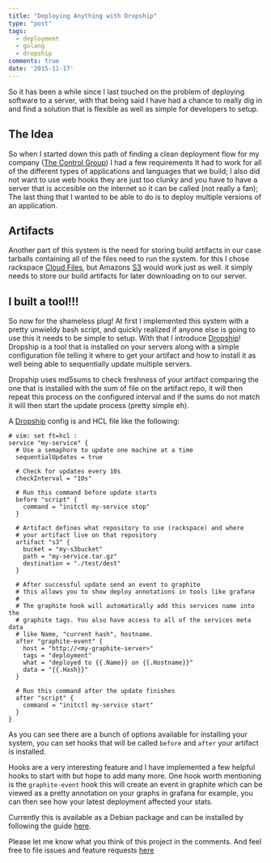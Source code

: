 ```yaml
---
title: "Deploying Anything with Dropship"
type: "post"
tags:
  - deployment
  - golang
  - dropship
comments: true
date: '2015-11-17'
---
```


So it has been a while since I last touched on the problem of deploying software 
to a server, with that being said I have had a chance to really dig in and 
find a solution that is flexible as well as simple for developers to setup.

## The Idea

So when I started down this path of finding a clean deployment flow for my 
company ([The Control Group]) I had a few requirements It had to work for all of 
the different types of applications and languages that we build; I also did not
want to use web hooks they are just too clunky and you have to have a server that 
is accesible on the internet so it can be called (not really a fan); The last thing
that I wanted to be able to do is to deploy multiple versions of an application.

## Artifacts

Another part of this system is the need for storing build artifacts in our case 
tarballs containing all of the files need to run the system. for this I chose 
rackspace [Cloud Files], but Amazons [S3] would work just as well. it simply needs
to store our build artifacts for later downloading on to our server.

## I built a tool!!!

So now for the shameless plug! At first I implemented this system with a pretty
unwieldy bash script, and quickly realized if anyone else is going to use this
it needs to be simple to setup. With that I introduce [Dropship]! Dropship is 
a tool that is installed on your servers along with a simple configuration file
telling it where to get your artifact and how to install it as well being able
to sequentially update multiple servers.

Dropship uses md5sums to check freshness of your artifact comparing the one that
is installed with the sum of file on the artifact repo, it will then repeat this
process on the configured interval and if the sums do not match it will then start
the update process (pretty simple eh).

A [Dropship] config is and HCL file like the following:

```
# vim: set ft=hcl :
service "my-service" {
  # Use a semaphore to update one machine at a time
  sequentialUpdates = true

  # Check for updates every 10s
  checkInterval = "10s"

  # Run this command before update starts
  before "script" {
    command = "initctl my-service stop"
  }

  # Artifact defines what repository to use (rackspace) and where 
  # your artifact live on that repository
  artifact "s3" {
    bucket = "my-s3bucket"
    path = "my-service.tar.gz"
    destination = "./test/dest"
  }

  # After successful update send an event to graphite
  # this allows you to show deploy annotations in tools like grafana
  # 
  # The graphite hook will automatically add this services name into the 
  # graphite tags. You also have access to all of the services meta data
  # like Name, "current hash", hostname.
  after "graphite-event" {
    host = "http://<my-graphite-server>"
    tags = "deployment"
    what = "deployed to {{.Name}} on {{.Hostname}}"
    data = "{{.Hash}}"
  }

  # Run this command after the update finishes
  after "script" {
    command = "initctl my-service start"
  }
}
```

As you can see there are a bunch of options available for installing your system,
you can set hooks that will be called `before` and `after` your artifact is installed.

Hooks are a very interesting feature and I have implemented a few helpful hooks
to start with but hope to add many more. One hook worth mentioning is the
`graphite-event` hook this will create an event in graphite which can be viewed as
a pretty annotation on your graphs in grafana for example, you can then see how
your latest deployment affected your stats.

Currently this is available as a Debian package and can be installed by following 
the guide [here](https://github.com/ChrisMcKenzie/dropship#installation).

Please let me know what you think of this project in the comments. And feel free
to file issues and feature requests [here](https://github.com/ChrisMcKenzie/dropship/issues)

[The Control Group]: http://thecontrolgroup.com
[Cloud Files]: http://www.rackspace.com/cloud/files
[Dropship]: https://github.com/chrismckenzie/dropship
[S3]: https://aws.amazon.com/s3/
